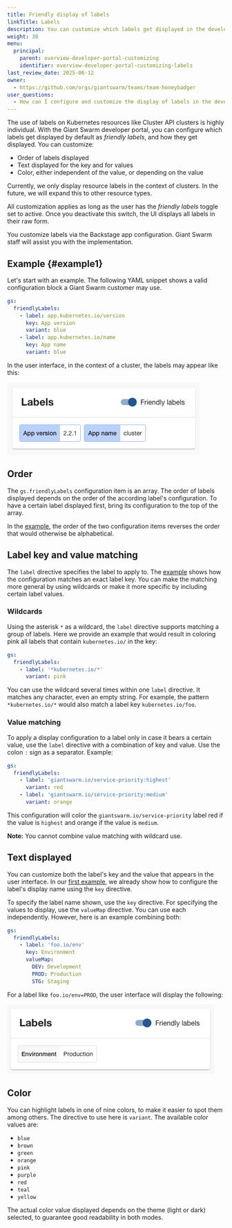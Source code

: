 ```yaml
---
title: Friendly display of labels
linkTitle: Labels
description: You can customize which labels get displayed in the developer portal, and how they appear in the portal user interface.
weight: 30
menu:
  principal:
    parent: overview-developer-portal-customizing
    identifier: overview-developer-portal-customizing-labels
last_review_date: 2025-06-12
owner:
  - https://github.com/orgs/giantswarm/teams/team-honeybadger
user_questions:
  - How can I configure and customize the display of labels in the developer portal?
---
```


The use of labels on Kubernetes resources like Cluster API clusters is highly individual. With the Giant Swarm developer portal, you can configure which labels get displayed by default as _friendly labels_, and how they get displayed. You can customize:

- Order of labels displayed
- Text displayed for the key and for values
- Color, either independent of the value, or depending on the value

Currently, we only display resource labels in the context of clusters. In the future, we will expand this to other resource types.

All customization applies as long as the user has the _friendly labels_ toggle set to active. Once you deactivate this switch, the UI displays all labels in their raw form.

You customize labels via the Backstage app configuration. Giant Swarm staff will assist you with the implementation.

## Example {#example1}

Let's start with an example. The following YAML snippet shows a valid configuration block a Giant Swarm customer may use.

```yaml
gs:
  friendlyLabels:
    - label: app.kubernetes.io/version
      key: App version
      variant: blue
    - label: app.kubernetes.io/name
      key: App name
      variant: blue
```

In the user interface, in the context of a cluster, the labels may appear like this:

![Screenshot shows two labels with a blue background, one "App version" and one "App name"](./screenshot_ex1.png)

## Order

The `gs.friendlyLabels` configuration item is an array. The order of labels displayed depends on the order of the according label's configuration. To have a certain label displayed first, bring its configuration to the top of the array.

In the [example](#example1), the order of the two configuration items reverses the order that would otherwise be alphabetical.

## Label key and value matching

The `label` directive specifies the label to apply to. The [example](#example1) shows how the configuration matches an exact label key. You can make the matching more general by using wildcards or make it more specific by including certain label values.

### Wildcards

Using the asterisk `*` as a wildcard, the `label` directive supports matching a group of labels. Here we provide an example that would result in coloring pink all labels that contain `kubernetes.io/` in the key:

```yaml
gs:
  friendlyLabels:
    - label: '*kubernetes.io/*'
      variant: pink
```

You can use the wildcard several times within one `label` directive. It matches any character, even an empty string. For example, the pattern `*kubernetes.io/*` would also match a label key `kubernetes.io/foo`.

### Value matching

To apply a display configuration to a label only in case it bears a certain value, use the `label` directive with a combination of key and value. Use the colon `:` sign as a separator. Example:

```yaml
gs:
  friendlyLabels:
    - label: 'giantswarm.io/service-priority:highest'
      variant: red
    - label: 'giantswarm.io/service-priority:medium'
      variant: orange
```

This configuration will color the `giantswarm.io/service-priority` label red if the value is `highest` and orange if the value is `medium`.

**Note:** You cannot combine value matching with wildcard use.

## Text displayed

You can customize both the label's key and the value that appears in the user interface. In our [first example](#example1), we already show how to configure the label's display name using the `key` directive.

To specify the label name shown, use the `key` directive. For specifying the values to display, use the `valueMap` directive. You can use each independently. However, here is an example combining both:

```yaml
gs:
  friendlyLabels:
    - label: 'foo.io/env'
      key: Environment
      valueMap:
        DEV: Development
        PROD: Production
        STG: Staging
```

For a label like `foo.io/env=PROD`, the user interface will display the following:

![Screenshot shows a label where display name and value have been overwritten](./screenshot_valuemap.png)

## Color

You can highlight labels in one of nine colors, to make it easier to spot them among others. The directive to use here is `variant`. The available color values are:

- `blue`
- `brown`
- `green`
- `orange`
- `pink`
- `purple`
- `red`
- `teal`
- `yellow`

The actual color value displayed depends on the theme (light or dark) selected, to guarantee good readability in both modes.

